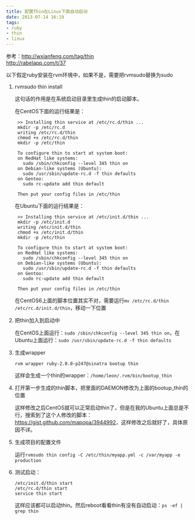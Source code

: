 ```yaml
---
title: 配置Thin在Linux下面自动启动
date: 2013-07-14 16:19
tags:
- ruby
- thin
- linux
---
```

参考：<http://wxianfeng.com/tag/thin>  
<http://rabelapp.com/t/37>

以下假定ruby安装在rvm环境中，如果不是，需要把rvmsudo替换为sudo

1. rvmsudo thin install

    这句话的作用是在系统启动目录里生成thin的启动脚本。

    在CentOS下面的运行结果是：

        >> Installing thin service at /etc/rc.d/thin ...  
        mkdir -p /etc/rc.d  
        writing /etc/rc.d/thin  
        chmod +x /etc/rc.d/thin  
        mkdir -p /etc/thin  

        To configure thin to start at system boot:
        on RedHat like systems:
          sudo /sbin/chkconfig --level 345 thin on
        on Debian-like systems (Ubuntu):
          sudo /usr/sbin/update-rc.d -f thin defaults
        on Gentoo:
          sudo rc-update add thin default

        Then put your config files in /etc/thin

    在Ubuntu下面的运行结果是：

        >> Installing thin service at /etc/init.d/thin ...
        mkdir -p /etc/init.d
        writing /etc/init.d/thin
        chmod +x /etc/init.d/thin
        mkdir -p /etc/thin

        To configure thin to start at system boot:
        on RedHat like systems:
          sudo /sbin/chkconfig --level 345 thin on
        on Debian-like systems (Ubuntu):
          sudo /usr/sbin/update-rc.d -f thin defaults
        on Gentoo:
          sudo rc-update add thin default

        Then put your config files in /etc/thin

    在CentOS6上面的脚本位置其实不对，需要运行`mv /etc/rc.d/thin /etc/rc.d/init.d/thin`，移动一下位置

2. 把thin加入到启动中

    在CentOS上面运行：`sudo /sbin/chkconfig --level 345 thin on`，在Ubuntu上面运行：`sudo /usr/sbin/update-rc.d -f thin defaults`

3. 生成wrapper
    
    `rvm wrapper ruby-2.0.0-p247@sinatra bootup thin`

    这样会生成一个thin的wrapper：`/home/leon/.rvm/bin/bootup_thin`

4. 打开第一步生成的thin脚本，把里面的DAEMON修改为上面的bootup_thin的位置

    这样修改之后CentOS就可以正常启动thin了，但是在我的Ubuntu上面总是不行，搜索到了这个人修改的脚本：<https://gist.github.com/mapopa/3944992>，这样修改之后就好了，具体原因不详。

5. 生成项目的配置文件

    运行`rvmsudo thin config -C /etc/thin/myapp.yml -c /var/myapp -e production`

6. 测试启动：
    
    `/etc/init.d/thin start`  
    `/etc/rc.d/thin start`  
    `service thin start`  

    这样应该都可以启动thin。然后reboot看看thin有没有自动启动：`ps -ef | grep thin`